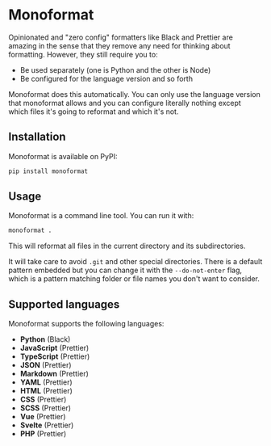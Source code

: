 # Monoformat

Opinionated and "zero config" formatters like Black and Prettier are amazing in
the sense that they remove any need for thinking about formatting. However, they
still require you to:

-   Be used separately (one is Python and the other is Node)
-   Be configured for the language version and so forth

Monoformat does this automatically. You can only use the language version that
monoformat allows and you can configure literally nothing except which files
it's going to reformat and which it's not.

## Installation

Monoformat is available on PyPI:

```bash
pip install monoformat
```

## Usage

Monoformat is a command line tool. You can run it with:

```bash
monoformat .
```

This will reformat all files in the current directory and its subdirectories.

It will take care to avoid `.git` and other special directories. There is a
default pattern embedded but you can change it with the `--do-not-enter` flag,
which is a pattern matching folder or file names you don't want to consider.

## Supported languages

Monoformat supports the following languages:

-   **Python** (Black)
-   **JavaScript** (Prettier)
-   **TypeScript** (Prettier)
-   **JSON** (Prettier)
-   **Markdown** (Prettier)
-   **YAML** (Prettier)
-   **HTML** (Prettier)
-   **CSS** (Prettier)
-   **SCSS** (Prettier)
-   **Vue** (Prettier)
-   **Svelte** (Prettier)
-   **PHP** (Prettier)
